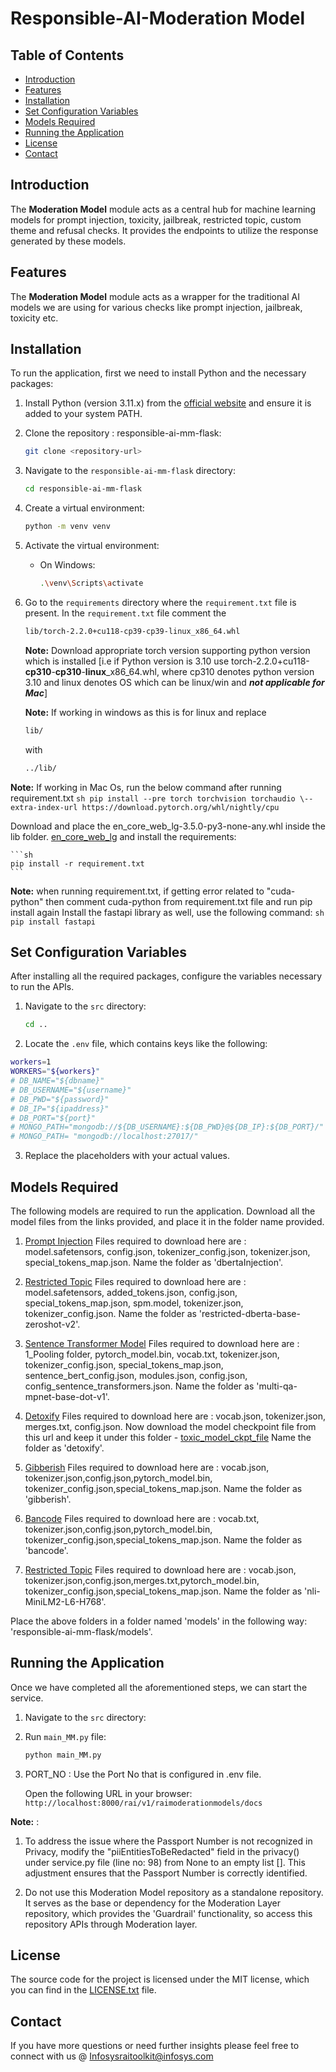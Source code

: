 # Responsible-AI-Moderation Model 

## Table of Contents

- [Introduction](#introduction)
- [Features](#features)
- [Installation](#installation)
- [Set Configuration Variables](#set-configuration-variables)
- [Models Required](#models-required)
- [Running the Application](#running-the-application)
- [License](#license)
- [Contact](#contact)
  
## Introduction
The **Moderation Model** module acts as a central hub for machine learning models for prompt injection, toxicity, jailbreak, restricted topic, custom theme and refusal checks. It provides the endpoints to utilize the response generated by these models.

## Features
The **Moderation Model** module acts as a wrapper for the traditional AI models we are using for various checks like prompt injection, jailbreak, toxicity etc. 

## Installation
To run the application, first we need to install Python and the necessary packages:

1. Install Python (version 3.11.x) from the [official website](https://www.python.org/downloads/) and ensure it is added to your system PATH.

2. Clone the repository : responsible-ai-mm-flask:
    ```sh
    git clone <repository-url>
    ```

3. Navigate to the `responsible-ai-mm-flask` directory:
    ```sh
    cd responsible-ai-mm-flask
    ```

4. Create a virtual environment:
    ```sh
    python -m venv venv
    ```

5. Activate the virtual environment:
    - On Windows:
        ```sh
        .\venv\Scripts\activate
         ```

6. Go to the `requirements` directory where the `requirement.txt` file is present.
    In the `requirement.txt` file comment the 
    ```sh
    lib/torch-2.2.0+cu118-cp39-cp39-linux_x86_64.whl  
    ```
    **Note:** Download appropriate torch version supporting python version which is installed [i.e if Python version is 3.10 use torch-2.2.0+cu118-**cp310**-**cp310**-**linux**_x86_64.whl, where cp310 denotes python version 3.10 and linux denotes OS which can be linux/win and **_not applicable for Mac_**]
   
    **Note:** If working in windows as this is for linux and replace 
    ```sh
    lib/
    ```
    with 
    ```sh
    ../lib/
    ```
  **Note:** If working in Mac Os, run the below command after running requirement.txt
     ```sh
   pip install --pre torch torchvision torchaudio \--extra-index-url https://download.pytorch.org/whl/nightly/cpu
    ```
  
  Download and place the en_core_web_lg-3.5.0-py3-none-any.whl inside the lib folder.
    [en_core_web_lg](https://github.com/explosion/spacy-models/releases/download/en_core_web_lg-3.5.0/en_core_web_lg-3.5.0-py3-none-any.whl) and install the requirements:
    
    ```sh
    pip install -r requirement.txt
    ```
    
  **Note:** when running requirement.txt, if getting error related to "cuda-python" then comment cuda-python from 
          requirement.txt file and run pip install again
    Install the fastapi library as well, use the following command:
    ```sh
    pip install fastapi
    ```
## Set Configuration Variables
After installing all the required packages, configure the variables necessary to run the APIs.

1. Navigate to the `src` directory:
    ```sh
    cd ..
    ```

2. Locate the `.env` file, which contains keys like the following:

  ```sh
  workers=1
  WORKERS="${workers}"
  # DB_NAME="${dbname}"
  # DB_USERNAME="${username}"
  # DB_PWD="${password}"
  # DB_IP="${ipaddress}"
  # DB_PORT="${port}"
  # MONGO_PATH="mongodb://${DB_USERNAME}:${DB_PWD}@${DB_IP}:${DB_PORT}/"
  # MONGO_PATH= "mongodb://localhost:27017/"
  ```

3. Replace the placeholders with your actual values.

## Models Required
The following models are required to run the application. Download all the model files from the links provided, and place it in the folder name provided.

1. [Prompt Injection](https://huggingface.co/deepset/deberta-v3-base-injection/tree/main)
Files required to download here are : model.safetensors, config.json, tokenizer_config.json, tokenizer.json, special_tokens_map.json.
Name the folder as 'dbertaInjection'.

2. [Restricted Topic](https://huggingface.co/MoritzLaurer/deberta-v3-base-zeroshot-v2.0/tree/main)
Files required to download here are : model.safetensors, added_tokens.json, config.json, special_tokens_map.json, spm.model, tokenizer.json, tokenizer_config.json.
Name the folder as 'restricted-dberta-base-zeroshot-v2'.

3. [Sentence Transformer Model](https://huggingface.co/sentence-transformers/multi-qa-mpnet-base-dot-v1/tree/main)
Files required to download here are : 1_Pooling folder, pytorch_model.bin, vocab.txt, tokenizer.json, tokenizer_config.json, special_tokens_map.json, sentence_bert_config.json, modules.json, config.json, config_sentence_transformers.json.
Name the folder as 'multi-qa-mpnet-base-dot-v1'.

4. [Detoxify](https://huggingface.co/FacebookAI/roberta-base/tree/main)
Files required to download here are : vocab.json, tokenizer.json, merges.txt, config.json.
Now download the model checkpoint file from this url and keep it under this folder -
[toxic_model_ckpt_file](https://github.com/unitaryai/detoxify/releases/download/v0.3-alpha/toxic_debiased-c7548aa0.ckpt)
Name the folder as 'detoxify'.

5. [Gibberish](https://huggingface.co/madhurjindal/autonlp-Gibberish-Detector-492513457)
Files required to download here are : vocab.json, tokenizer.json,config.json,pytorch_model.bin, tokenizer_config.json,special_tokens_map.json.
Name the folder as 'gibberish'.

6. [Bancode](https://huggingface.co/vishnun/codenlbert-tiny)
Files required to download here are : vocab.txt, tokenizer.json,config.json,pytorch_model.bin, tokenizer_config.json,special_tokens_map.json.
Name the folder as 'bancode'.

7. [Restricted Topic](https://huggingface.co/cross-encoder/nli-MiniLM2-L6-H768)
Files required to download here are : vocab.json, tokenizer.json,config.json,merges.txt,pytorch_model.bin, tokenizer_config.json,special_tokens_map.json.
Name the folder as 'nli-MiniLM2-L6-H768'.

Place the above folders in a folder named 'models' in the following way: 'responsible-ai-mm-flask/models'.

## Running the Application
Once we have completed all the aforementioned steps, we can start the service.

1. Navigate to the `src` directory:

2. Run `main_MM.py` file:
    ```sh
    python main_MM.py
     ```

3. PORT_NO : Use the Port No that is configured in .env file.

   Open the following URL in your browser:
  `http://localhost:8000/rai/v1/raimoderationmodels/docs`

**Note:** :
1. To address the issue where the Passport Number is not recognized in Privacy, modify the "piiEntitiesToBeRedacted" field in the privacy() under service.py file (line no: 98) from None to an empty list []. This adjustment ensures that the Passport Number is correctly identified.

2. Do not use this Moderation Model repository as a standalone repository. It serves as the base or dependency for the Moderation Layer repository, which provides the 'Guardrail' functionality, so access this repository APIs through Moderation layer.
  
## License
The source code for the project is licensed under the MIT license, which you can find in the [LICENSE.txt](LICENSE.txt) file.

## Contact
If you have more questions or need further insights please feel free to connect with us @ Infosysraitoolkit@infosys.com
